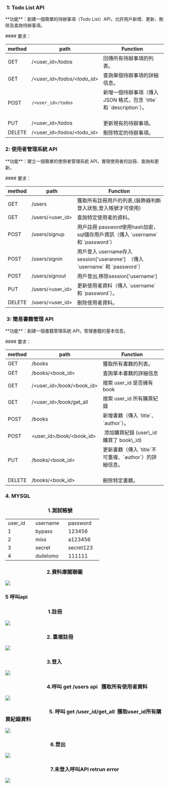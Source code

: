 ###  **1: Todo List API**

\*\*功能\*\*：創建一個簡單的待辦事項（Todo List）API，允許用戶新增、更新、刪除及查詢待辦事項。

\#### 要求：

| method | path | Function |
| --- | --- | --- |
| GET | /\<user\_id>/todos | 回傳所有待辦事項的列表。 |
| GET | _/\<user\_id>/todos/\<todo\_id>_ | 查詢單個待辦事項的詳細信息。 |
| POST | `/<user_id>/todos` | 新增一個待辦事項（傳入 JSON 格式，包含 \`title\` 和 \`description\`）。            |
| PUT | /\<user\_id>/todos | 更新現有的待辦事項。 |
| DELETE | /\<user\_id>/todos/\<todo\_id> | 刪除特定的待辦事項。 |

### 2: 使用者管理系統 API

\*\*功能\*\*：建立一個簡單的使用者管理系統 API，實現使用者的註冊、查詢和更新。

\#### 要求：

| method | path | Function |
| --- | --- | --- |
| GET | /users | 獲取所有註冊用戶的列表,(裝飾器判斷登入狀態,登入帳號才可使用) |
| GET | /users/\<user\_id> | 查詢特定使用者的資料。 |
| POST | /users/signup | 用戶註冊 password使用hash加密，sql儲存用戶資訊（傳入 \`username\` 和 \`password\`） |
| POST | /users/signin | 用戶登入 username存入session\['useranme'\]  （傳入 \`username\` 和 \`password\`） |
| POST | /users/signout | 用戶登出,移除session\['username'\] |
| PUT | /users/\<user\_id> | 更新使用者資料（傳入 \`username\` 和 \`password\`）。 |
| DELETE | /users/\<user\_id> | 刪除使用者資料。 |

###  3: 簡易書籍管理 API

\*\*功能\*\*：創建一個書籍管理系統 API，管理書籍的基本信息。

\#### 要求：

| method | path | Function |
| --- | --- | --- |
| GET | /books | 獲取所有書籍的列表。 |
| GET | /books/\<book\_id> | 查詢單本書籍的詳細信息 |
| GET | /\<user\_id>/book/\<book\_id> | 搜索 user\_id 是否擁有 book |
| GET | /\<user\_id>/book/get\_all | 搜索 user\_id 所有購買紀錄 |
| POST | /books | 新增書籍（傳入 \`title\`、\`author\`）。 |
| POST | \<user\_id>/book/\<book\_id> |  添加購買紀錄 (user\\\_id 購買了 book\\\_id) |
| PUT | /books/\<book\_id> | 更新書籍（傳入 \`title\`不可重複、\`author\`）的詳細信息。                                    |
| DELETE | /books/\<book\_id> | 刪除特定書籍。 |

### 4\. MYSQL

###                                    1.測試帳號

<table><tbody><tr><td>user_id &nbsp; &nbsp;</td><td>username &nbsp;&nbsp;</td><td>password &nbsp; &nbsp;</td></tr><tr><td>1</td><td>bypass&nbsp;</td><td>123456</td></tr><tr><td>2</td><td>miss</td><td>a123456</td></tr><tr><td>3</td><td>secret</td><td>secret123</td></tr><tr><td>4</td><td>duilelomo</td><td>111111</td></tr></tbody></table>

###                                   2.資料庫關聯圖

![](https://33333.cdn.cke-cs.com/kSW7V9NHUXugvhoQeFaf/images/32bafc8c0b8b6240a3ad6ccdb4fd927528a6324bf03dd1e5.png)

### 5 呼叫api

###                                    1.註冊 

![](https://33333.cdn.cke-cs.com/kSW7V9NHUXugvhoQeFaf/images/c4bdac17b26fef4c510a9b406af7548d379cfbd7a1afd4ce.png)

###                                   2. 重複註冊

![](https://33333.cdn.cke-cs.com/kSW7V9NHUXugvhoQeFaf/images/73dc68a082b57cda15873726290d9f982c89698b3cf5bddc.png)

###                                   3.登入

![](https://33333.cdn.cke-cs.com/kSW7V9NHUXugvhoQeFaf/images/3f86ef9a5eb01be95ff8a76e6ccf2e70f689f7c72f2f82f0.png)

###                                   4.呼叫 get /users api   獲取所有使用者資料

![](https://33333.cdn.cke-cs.com/kSW7V9NHUXugvhoQeFaf/images/6906b05c94e05c28a9cb430acefbe1baf9c90a5a09f50d76.png)

###                                     5. 呼叫 get /user\_id/get\_all  獲取user\_id所有購買紀錄資料

![](https://33333.cdn.cke-cs.com/kSW7V9NHUXugvhoQeFaf/images/2e8c259b6af745231161f99a33af83786a02eddd94bea0f6.png)

###                                      6.登出

![](https://33333.cdn.cke-cs.com/kSW7V9NHUXugvhoQeFaf/images/66fe9004b6f3af85909b093dbf33784950597520c047c25a.png)

###                                      7.未登入呼叫API retrun error

![](https://33333.cdn.cke-cs.com/kSW7V9NHUXugvhoQeFaf/images/5f99e8a1a26cb45ecb364bbf782e4430d365bcb8b6828bec.png)
